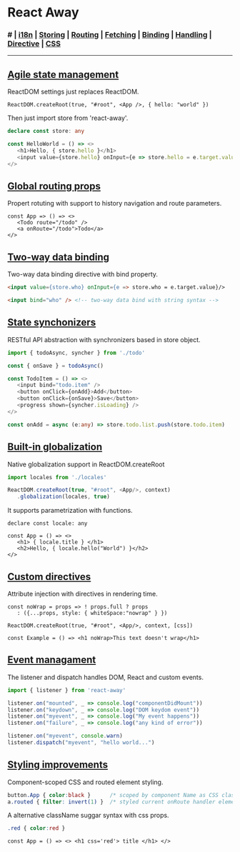 # React Away

### **#** | [i18n](./global.md) | [Storing](./storer.html) | [Routing](./router.md) | [Fetching](./syncer.md) | [Binding](./binder.md) | [Handling](./broker.md) | [Directive](./proper.md) | [CSS](./styler.md)

<hr />

## [Agile state management](preview/storer.md)

ReactDOM settings just replaces ReactDOM.

````tsx
ReactDOM.createRoot(true, "#root", <App />, { hello: "world" }) 
````

Then just import store from 'react-away'.

````ts
declare const store: any

const HelloWorld = () => <> 
   <h1>Hello, { store.hello }</h1>
   <input value={store.hello} onInput={e => store.hello = e.target.value} />
</>
````

## [Global routing props](preview/router.md)

Propert rotuting with support to history navigation and route parameters.

```tsx
const App => () => <>
   <Todo route="/todo" />
   <a onRoute="/todo">Todo</a> 
</>
````

## [Two-way data binding](preview/binder.md)

Two-way data binding directive with bind property.

````html
<input value={store.who} onInput={e => store.who = e.target.value}/>

<input bind="who" /> <!-- two-way data bind with string syntax -->
````

## [State synchonizers](preview/syncer.md)

RESTful API abstraction with synchronizers based in store object.

````ts
import { todoAsync, syncher } from './todo'

const { onSave } = todoAsync()

const TodoItem = () => <>   
   <input bind="todo.item" />
   <button onClick={onAdd}>Add</button>
   <button onClick={onSave}>Save</button>
   <progress shown={syncher.isLoading} />
</>

const onAdd = async (e:any) => store.todo.list.push(store.todo.item)
````

## [Built-in globalization](preview/global.md)

Native globalization support in ReactDOM.createRoot

````ts
import locales from './locales'

ReactDOM.createRoot(true, "#root", <App/>, context)
   .globalization(locales, true)
````

It supports parametrization with functions.

````tsx
declare const locale: any

const App = () => <>
   <h1> { locale.title } </h1>
   <h2>Hello, { locale.hello("World") }</h2>
</>
````

## [Custom directives](preview/proper.md)

Attribute injection with directives in rendering time.

````tsx
const noWrap = props => ! props.full ? props
   : ({...props, style: { whiteSpace:"nowrap" } })

ReactDOM.createRoot(true, "#root", <App/>, context, [css])

const Example = () => <h1 noWrap>This text doesn't wrap</h1>
````

## [Event managament](preview/broker.md)

The listener and dispatch handles DOM, React and custom events. 

````js
import { listener } from 'react-away'

listener.on("mounted", _ => console.log("componentDidMount"))
listener.on("keydown", _ => console.log("DOM keydom event"))
listener.on("myevent", _ => console.log("My event happens"))
listener.on("failure", _ => console.log("any kind of error"))

listener.on("myevent", console.warn) 
listener.dispatch("myevent", "hello world...")
````

## [Styling improvements](preview/style.md)

Component-scoped CSS and routed element styling.

````css
button.App { color:black }      /* scoped by component Name as CSS class */
a.routed { filter: invert(1) }  /* styled current onRoute handler element */
````

A alternative className suggar syntax with css props.

````css
.red { color:red }
````

````tsx
const App = () => <> <h1 css='red'> title </h1> </>
````

